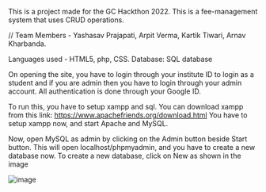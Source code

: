 This is a project made for the GC Hackthon 2022.
This is a fee-management system that uses CRUD operations.

// Team Members - Yashasav Prajapati, Arpit Verma, Kartik Tiwari, Arnav Kharbanda.

Languages used - HTML5, php, CSS.
Database: SQL database

On opening the site, you have to login through your institute ID to login as a student and if you are admin then you have to login through your admin account. All authentication is done through your Google ID.

To run this, you have to setup xampp and sql.
You can download xampp from this link: https://www.apachefriends.org/download.html
You have to setup xampp now, and start Apache and MySQL.

Now, open MySQL as admin by clicking on the Admin button beside Start button. This will open localhost/phpmyadmin, and you have to create a new database now. 
To create a new database, click on New as shown in the image

![image](https://user-images.githubusercontent.com/40720591/163674980-3e1f341c-ae0d-4791-88c6-5e9876b34c56.png)


